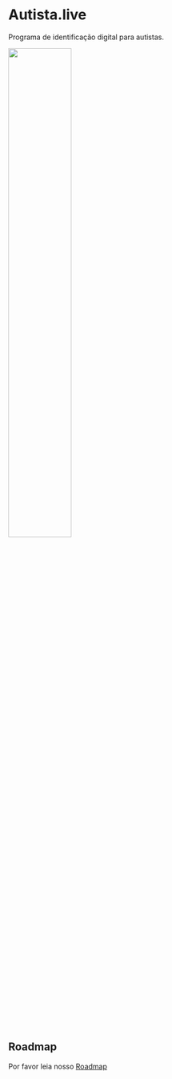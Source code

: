 # Autista.live
Programa de identificação digital para autistas.

<img src="https:/raw.githubusercontent.com/Autistalive/web/main/logo.png" width=50% height=50%>

## Roadmap
Por favor leia nosso  [Roadmap](roadmap)
